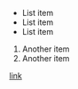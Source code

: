 * List item
* List item
* List item

1. Another item
1. Another item

[link](https://www.google.com)
